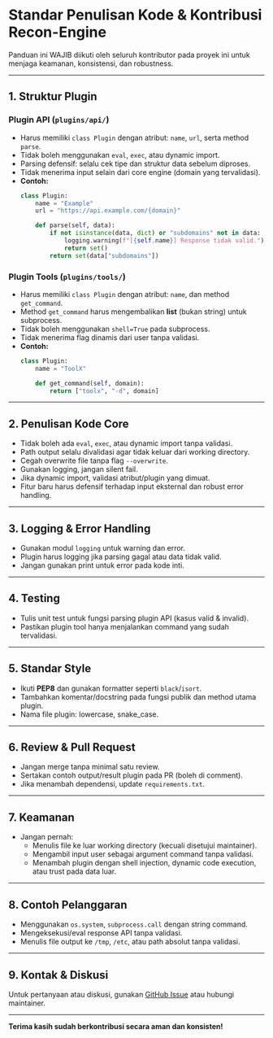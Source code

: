 # Standar Penulisan Kode & Kontribusi Recon-Engine

Panduan ini WAJIB diikuti oleh seluruh kontributor pada proyek ini untuk menjaga keamanan, konsistensi, dan robustness.

---

## 1. Struktur Plugin

### Plugin API (`plugins/api/`)
- Harus memiliki `class Plugin` dengan atribut: `name`, `url`, serta method `parse`.
- Tidak boleh menggunakan `eval`, `exec`, atau dynamic import.
- Parsing defensif: selalu cek tipe dan struktur data sebelum diproses.
- Tidak menerima input selain dari core engine (domain yang tervalidasi).
- **Contoh:**
    ```python
    class Plugin:
        name = "Example"
        url = "https://api.example.com/{domain}"

        def parse(self, data):
            if not isinstance(data, dict) or "subdomains" not in data:
                logging.warning(f"[{self.name}] Response tidak valid.")
                return set()
            return set(data["subdomains"])
    ```

### Plugin Tools (`plugins/tools/`)
- Harus memiliki `class Plugin` dengan atribut: `name`, dan method `get_command`.
- Method `get_command` harus mengembalikan **list** (bukan string) untuk subprocess.
- Tidak boleh menggunakan `shell=True` pada subprocess.
- Tidak menerima flag dinamis dari user tanpa validasi.
- **Contoh:**
    ```python
    class Plugin:
        name = "ToolX"

        def get_command(self, domain):
            return ["toolx", "-d", domain]
    ```

---

## 2. Penulisan Kode Core

- Tidak boleh ada `eval`, `exec`, atau dynamic import tanpa validasi.
- Path output selalu divalidasi agar tidak keluar dari working directory.
- Cegah overwrite file tanpa flag `--overwrite`.
- Gunakan logging, jangan silent fail.
- Jika dynamic import, validasi atribut/plugin yang dimuat.
- Fitur baru harus defensif terhadap input eksternal dan robust error handling.

---

## 3. Logging & Error Handling

- Gunakan modul `logging` untuk warning dan error.
- Plugin harus logging jika parsing gagal atau data tidak valid.
- Jangan gunakan print untuk error pada kode inti.

---

## 4. Testing

- Tulis unit test untuk fungsi parsing plugin API (kasus valid & invalid).
- Pastikan plugin tool hanya menjalankan command yang sudah tervalidasi.

---

## 5. Standar Style

- Ikuti **PEP8** dan gunakan formatter seperti `black`/`isort`.
- Tambahkan komentar/docstring pada fungsi publik dan method utama plugin.
- Nama file plugin: lowercase, snake_case.

---

## 6. Review & Pull Request

- Jangan merge tanpa minimal satu review.
- Sertakan contoh output/result plugin pada PR (boleh di comment).
- Jika menambah dependensi, update `requirements.txt`.

---

## 7. Keamanan

- Jangan pernah:
    - Menulis file ke luar working directory (kecuali disetujui maintainer).
    - Mengambil input user sebagai argument command tanpa validasi.
    - Menambah plugin dengan shell injection, dynamic code execution, atau trust pada data luar.

---

## 8. Contoh Pelanggaran

- Menggunakan `os.system`, `subprocess.call` dengan string command.
- Mengeksekusi/eval response API tanpa validasi.
- Menulis file output ke `/tmp`, `/etc`, atau path absolut tanpa validasi.

---

## 9. Kontak & Diskusi

Untuk pertanyaan atau diskusi, gunakan [GitHub Issue](https://github.com/haza-3301/Recon-Engine/issues) atau hubungi maintainer.

---

**Terima kasih sudah berkontribusi secara aman dan konsisten!**
